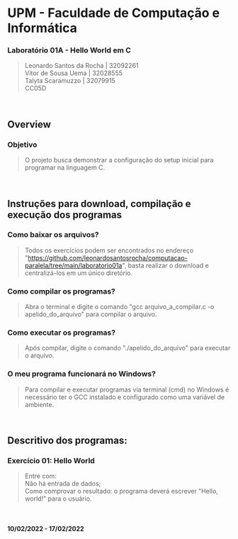 # UPM - Faculdade de Computação e Informática

### Laboratório 01A - Hello World em C
> Leonardo Santos da Rocha | 32092261</br>
Vitor de Sousa Uema | 32028555</br>
Talyta Scaramuzzo | 32079915</br>
CC05D

</br>

## Overview

### Objetivo
> O projeto busca demonstrar a configuração do setup inicial para programar na linguagem C.

</br>

## Instruções para download, compilação e execução dos programas

### Como baixar os arquivos?
> Todos os exercícios podem ser encontrados no endereço "https://github.com/leonardosantosrocha/computacao-paralela/tree/main/laboratorio01a", basta realizar o download e centralizá-los em um único diretório.

### Como compilar os programas?
> Abra o terminal e digite o comando "gcc arquivo_a_compilar.c -o apelido_do_arquivo" para compilar o arquivo.

### Como executar os programas?
> Após compilar, digite o comando "./apelido_do_arquivo"  para executar o arquivo.

### O meu programa funcionará no Windows?
> Para compilar e executar programas via terminal (cmd) no Windows é necessário ter o GCC instalado e configurado como uma variável de ambiente.

</br>

## Descritivo dos programas:
### Exercício 01: Hello World
> Entre com:</br>
> Não há entrada de dados;</br>
> Como comprovar o resultado: o programa deverá escrever "Hello, world!" para o usuário.</br>

</br>

#### 10/02/2022 - 17/02/2022
